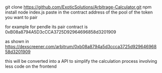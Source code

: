git clone https://github.com/ExoticSolutions/Arbitrage-Calculator.git
npm install 
node index.js
paste in the contract address of the pool of the token you want to pair 

for example for pendle its pair contract is 0xB08a8794A5D3cCCA3725D92964696858d3201909

as shown in https://dexscreener.com/arbitrum/0xb08a8794a5d3ccca3725d92964696858d3201909

this will be converted into a API to simplify the calculation process involving less code on the frontend
